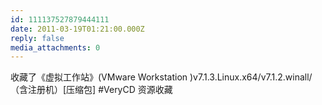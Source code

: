 ```yaml
---
id: 111137527879444111
date: 2011-03-19T01:21:00.000Z
reply: false
media_attachments: 0
---
```


收藏了《虚拟工作站》(VMware Workstation )v7.1.3.Linux.x64/v7.1.2.winall/（含注册机）[压缩包] #VeryCD 资源收藏 ​​​​

